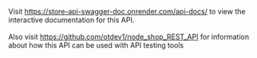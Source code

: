 Visit https://store-api-swagger-doc.onrender.com/api-docs/ to view the interactive documentation for this API. 
</br>
</br>
Also visit https://github.com/otdev1/node_shop_REST_API for information about how this API can be used with API testing tools
